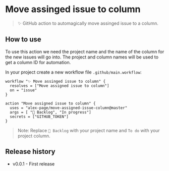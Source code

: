 # Move assinged issue to column

> ✨ GitHub action to automagically move assinged issue to a column.


## How to use

To use this action we need the project name and the name of the column for the new issues will go into. The project and column names will be used to get a column ID for automation.

In your project create a new workflow file `.github/main.workflow`:
```
workflow "✨ Move assinged issue to column" {
  resolves = ["Move assigned issue to column"]
  on = "issue"
}

action "Move assigned issue to column" {
  uses = "alex-page/move-assigned-issue-column@master"
  args = [ "🎒 Backlog", "In progress"]
  secrets = ["GITHUB_TOKEN"]
}
```

> Note: Replace `🎒 Backlog` with your project name and `To do` with your project column.


## Release history

- v0.0.1 - First release
